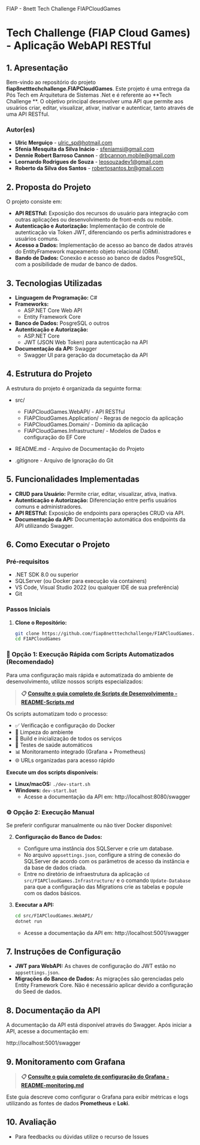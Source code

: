 FIAP - 8nett Tech Challenge
FIAPCloudGames

# **Tech Challenge (FIAP Cloud Games) - Aplicação WebAPI RESTful**

## **1. Apresentação**

Bem-vindo ao repositório do projeto **fiap8netttechchallenge.FIAPCloudGames**. Este projeto é uma entrega da Pós Tech em Arquitetura de Sistemas .Net e é referente ao **Tech Challenge **.
O objetivo principal desenvolver uma API que permite aos usuários criar, editar, visualizar, ativar, inativar e autenticar, tanto através de uma API RESTful.

### **Autor(es)**
- **Ulric Merguiço** - ulric_sp@hotmail.com
- **Sfenia Mesquita da Silva Inácio** - sfeniamsi@gmail.com
- **Dennie Robert Barroso Cannon** - drbcannon.mobile@gmail.com
- **Leornardo Rodrigues de Souza** - leosouzadev1@gmail.com
- **Roberto da Silva dos Santos** - robertosantos.br@gmail.com

## **2. Proposta do Projeto**

O projeto consiste em:

- **API RESTful:** Exposição dos recursos do usuário para integração com outras aplicações ou desenvolvimento de front-ends ou mobile.
- **Autenticação e Autorização:** Implementação de controle de autenticação via Token JWT, diferenciando os perfis administradores e usuários comuns.
- **Acesso a Dados:** Implementação de acesso ao banco de dados através do EntityFramework mapeamento objeto relacional (ORM).
- **Bando de Dados:** Conexão e acesso ao banco de dados PosgreSQL, com a posibilidade de mudar de banco de dados.

## **3. Tecnologias Utilizadas**

- **Linguagem de Programação:** C#
- **Frameworks:**
  - ASP.NET Core Web API
  - Entity Framework Core
- **Banco de Dados:** PosgreSQL o outros
- **Autenticação e Autorização:**
  - ASP.NET Core
  - JWT (JSON Web Token) para autenticação na API
- **Documentação da API:** Swagger
  - Swagger UI para geração da documetação da API
  
## **4. Estrutura do Projeto**

A estrutura do projeto é organizada da seguinte forma:

- src/
  - FIAPCloudGames.WebAPI/ - API RESTful
  - FIAPCloudGames.Application/ - Regras de negocio da aplicação
  - FIAPCloudGames.Domain/ - Dominio da aplicação
  - FIAPCloudGames.Infrastructure/ - Modelos de Dados e configuração do EF Core
- README.md - Arquivo de Documentação do Projeto

- .gitignore - Arquivo de Ignoração do Git

## **5. Funcionalidades Implementadas**

- **CRUD para Usuário:** Permite criar, editar, visualizar, ativa, inativa.
- **Autenticação e Autorização:** Diferenciação entre perfis usuários comuns e administradores.
- **API RESTful:** Exposição de endpoints para operações CRUD via API.
- **Documentação da API:** Documentação automática dos endpoints da API utilizando Swagger.

## **6. Como Executar o Projeto**

### **Pré-requisitos**

- .NET SDK 8.0 ou superior
- SQLServer (ou Docker para execução via containers)
- VS Code, Visual Studio 2022 (ou qualquer IDE de sua preferência)
- Git

### **Passos Iniciais**

1. **Clone o Repositório:**
   ```bash
   git clone https://github.com/fiap8netttechchallenge/FIAPCloudGames.git
   cd FIAPCloudGames
   ```

### **🚀 Opção 1: Execução Rápida com Scripts Automatizados (Recomendado)**

Para uma configuração mais rápida e automatizada do ambiente de desenvolvimento, utilize nossos scripts especializados:

> **📋 [Consulte o guia completo de Scripts de Desenvolvimento - README-Scripts.md](README-Scripts.md)**

Os scripts automatizam todo o processo:
- ✅ Verificação e configuração do Docker
- 🧹 Limpeza do ambiente
- 🔨 Build e inicialização de todos os serviços
- 🏥 Testes de saúde automáticos
- 📊 Monitoramento integrado (Grafana + Prometheus)
- 🌐 URLs organizadas para acesso rápido

**Execute um dos scripts disponíveis:**
- **Linux/macOS:** `./dev-start.sh`
- **Windows:** `dev-start.bat`
	- Acesse a documentação da API em: http://localhost:8080/swagger

### **⚙️ Opção 2: Execução Manual**

Se preferir configurar manualmente ou não tiver Docker disponível:

2. **Configuração do Banco de Dados:**
   - Configure uma instância dos SQLServer e crie um database.
   - No arquivo `appsettings.json`, configure a string de conexão do SQLServer de acordo com os parâmetros de acesso da instância e da base de dados criada.
   - Entre no diretório de infraestrutura da aplicação `cd src/FIAPCloudGames.Infrastructure/` e o comando `Update-Database` para que a configuração das Migrations crie as tabelas e popule com os dados básicos.

3. **Executar a API:**
   ```bash
   cd src/FIAPCloudGames.WebAPI/
   dotnet run
   ```
   - Acesse a documentação da API em: http://localhost:5001/swagger

## **7. Instruções de Configuração**

- **JWT para WebAPI:** As chaves de configuração do JWT estão no `appsettings.json`.
- **Migrações do Banco de Dados:** As migrações são gerenciadas pelo Entity Framework Core. Não é necessário aplicar devido a configuração do Seed de dados.

## **8. Documentação da API**

A documentação da API está disponível através do Swagger. Após iniciar a API, acesse a documentação em:

http://localhost:5001/swagger

## **9. Monitoramento com Grafana**

> **📋 [Consulte o guia completo de configuração do Grafana - README-monitoring.md](README-monitoring.md)**

Este guia descreve como configurar o Grafana para exibir métricas e logs utilizando as fontes de dados **Prometheus** e **Loki**.

## **10. Avaliação**

- Para feedbacks ou dúvidas utilize o recurso de Issues

